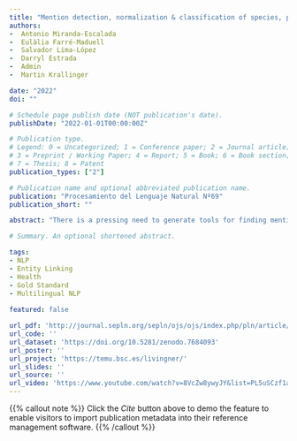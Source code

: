 ```yaml
---
title: "Mention detection, normalization & classification of species, pathogens, humans and food in clinical documents: Overview of the LivingNER shared task and resources"
authors:
-  Antonio Miranda-Escalada
-  Eulàlia Farré-Maduell
-  Salvador Lima-López
-  Darryl Estrada
-  Admin
-  Martin Krallinger

date: "2022"
doi: ""

# Schedule page publish date (NOT publication's date).
publishDate: "2022-01-01T00:00:00Z"

# Publication type.
# Legend: 0 = Uncategorized; 1 = Conference paper; 2 = Journal article;
# 3 = Preprint / Working Paper; 4 = Report; 5 = Book; 6 = Book section;
# 7 = Thesis; 8 = Patent
publication_types: ["2"]

# Publication name and optional abbreviated publication name.
publication: "Procesamiento del Lenguaje Natural Nº69"
publication_short: ""

abstract: "There is a pressing need to generate tools for finding mentions of species, pathogens, or food from medical texts. To promote the development of such tools we organized the LivingNER task. LivingNER relied on a large Gold Standard corpus of 2000 carefully selected clinical cases in Spanish covering diverse specialties. It was manually annotated with species mentions that were also carefully mapped to their corresponding NCBI Taxonomy identifiers. Besides, we have generated Silver Standard versions of LivingNER for 7 languages: English, Portuguese, Galician, Catalan, Italian, French, and Romanian. LivingNER had three subtasks: LivingNERSpecies NER (species mention detection sub-task), LivingNER-Species Norm (species mention detection and normalization to NCBI taxonomy Ids), and LivingNERClinical IMPACT (a document classification task related to the detection of pets, animalscausing injuries, food, and nosocomial entities). We received and evaluated 62 systems from 20 teams from 11 countries worldwide, obtaining highly competitive results. Successful approaches typically modified pre-trained transformer-like language models (BERT, BETO, RoBERTa, etc.) and employed embedding distance metrics for entity linking. LivingNER corpus: doi. org/10.5281/zenodo. 6376662"

# Summary. An optional shortened abstract.

tags:
- NLP
- Entity Linking
- Health
- Gold Standard
- Multilingual NLP
 
featured: false

url_pdf: 'http://journal.sepln.org/sepln/ojs/ojs/index.php/pln/article/view/6444'
url_code: ''
url_dataset: 'https://doi.org/10.5281/zenodo.7684093'
url_poster: ''
url_project: 'https://temu.bsc.es/livingner/'
url_slides: ''
url_source: ''
url_video: 'https://www.youtube.com/watch?v=8VcZw8ywyJY&list=PL5uSCzf1azhA_gMLC3DBZe6NvmMJiggTg'
---
```

{{% callout note %}}
Click the _Cite_ button above to demo the feature to enable visitors to import publication metadata into their reference management software.
{{% /callout %}}                           